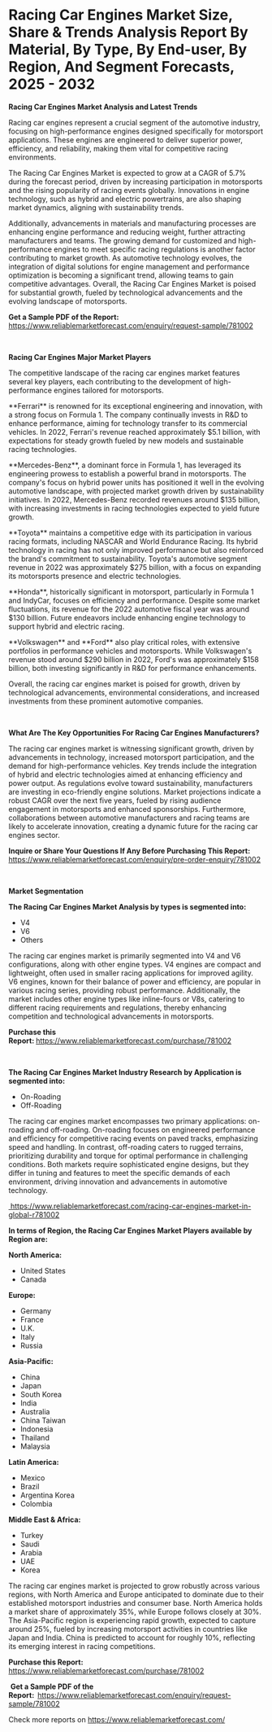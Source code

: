 <p><h1>Racing Car Engines Market Size, Share & Trends Analysis Report By Material, By Type, By End-user, By Region, And Segment Forecasts, 2025 - 2032</h1></p><p><strong>Racing Car Engines Market Analysis and Latest Trends</strong></p>
<p><p>Racing car engines represent a crucial segment of the automotive industry, focusing on high-performance engines designed specifically for motorsport applications. These engines are engineered to deliver superior power, efficiency, and reliability, making them vital for competitive racing environments. </p><p>The Racing Car Engines Market is expected to grow at a CAGR of 5.7% during the forecast period, driven by increasing participation in motorsports and the rising popularity of racing events globally. Innovations in engine technology, such as hybrid and electric powertrains, are also shaping market dynamics, aligning with sustainability trends.</p><p>Additionally, advancements in materials and manufacturing processes are enhancing engine performance and reducing weight, further attracting manufacturers and teams. The growing demand for customized and high-performance engines to meet specific racing regulations is another factor contributing to market growth. As automotive technology evolves, the integration of digital solutions for engine management and performance optimization is becoming a significant trend, allowing teams to gain competitive advantages. Overall, the Racing Car Engines Market is poised for substantial growth, fueled by technological advancements and the evolving landscape of motorsports.</p></p>
<p><strong>Get a Sample PDF of the Report:&nbsp;</strong> <a href="https://www.reliablemarketforecast.com/enquiry/request-sample/781002?utm_campaign=2397&utm_medium=2&utm_source=Github&utm_content=ia&utm_term=26032025&utm_id=racing-car-engines">https://www.reliablemarketforecast.com/enquiry/request-sample/781002</a></p>
<p>&nbsp;</p>
<p><strong>Racing Car Engines Major Market Players</strong></p>
<p><p>The competitive landscape of the racing car engines market features several key players, each contributing to the development of high-performance engines tailored for motorsports. </p><p>**Ferrari** is renowned for its exceptional engineering and innovation, with a strong focus on Formula 1. The company continually invests in R&D to enhance performance, aiming for technology transfer to its commercial vehicles. In 2022, Ferrari's revenue reached approximately $5.1 billion, with expectations for steady growth fueled by new models and sustainable racing technologies.</p><p>**Mercedes-Benz**, a dominant force in Formula 1, has leveraged its engineering prowess to establish a powerful brand in motorsports. The company's focus on hybrid power units has positioned it well in the evolving automotive landscape, with projected market growth driven by sustainability initiatives. In 2022, Mercedes-Benz recorded revenues around $135 billion, with increasing investments in racing technologies expected to yield future growth.</p><p>**Toyota** maintains a competitive edge with its participation in various racing formats, including NASCAR and World Endurance Racing. Its hybrid technology in racing has not only improved performance but also reinforced the brand's commitment to sustainability. Toyota's automotive segment revenue in 2022 was approximately $275 billion, with a focus on expanding its motorsports presence and electric technologies.</p><p>**Honda**, historically significant in motorsport, particularly in Formula 1 and IndyCar, focuses on efficiency and performance. Despite some market fluctuations, its revenue for the 2022 automotive fiscal year was around $130 billion. Future endeavors include enhancing engine technology to support hybrid and electric racing.</p><p>**Volkswagen** and **Ford** also play critical roles, with extensive portfolios in performance vehicles and motorsports. While Volkswagen's revenue stood around $290 billion in 2022, Ford's was approximately $158 billion, both investing significantly in R&D for performance enhancements.</p><p>Overall, the racing car engines market is poised for growth, driven by technological advancements, environmental considerations, and increased investments from these prominent automotive companies.</p></p>
<p>&nbsp;</p>
<p><strong>What Are The Key Opportunities For Racing Car Engines Manufacturers?</strong></p>
<p><p>The racing car engines market is witnessing significant growth, driven by advancements in technology, increased motorsport participation, and the demand for high-performance vehicles. Key trends include the integration of hybrid and electric technologies aimed at enhancing efficiency and power output. As regulations evolve toward sustainability, manufacturers are investing in eco-friendly engine solutions. Market projections indicate a robust CAGR over the next five years, fueled by rising audience engagement in motorsports and enhanced sponsorships. Furthermore, collaborations between automotive manufacturers and racing teams are likely to accelerate innovation, creating a dynamic future for the racing car engines sector.</p></p>
<p><strong>Inquire or Share Your Questions If Any Before Purchasing This Report:</strong> <a href="https://www.reliablemarketforecast.com/enquiry/pre-order-enquiry/781002?utm_campaign=2397&utm_medium=2&utm_source=Github&utm_content=ia&utm_term=26032025&utm_id=racing-car-engines">https://www.reliablemarketforecast.com/enquiry/pre-order-enquiry/781002</a></p>
<p>&nbsp;</p>
<p><strong>Market Segmentation</strong></p>
<p><strong>The Racing Car Engines Market Analysis by types is segmented into:</strong></p>
<p><ul><li>V4</li><li>V6</li><li>Others</li></ul></p>
<p><p>The racing car engines market is primarily segmented into V4 and V6 configurations, along with other engine types. V4 engines are compact and lightweight, often used in smaller racing applications for improved agility. V6 engines, known for their balance of power and efficiency, are popular in various racing series, providing robust performance. Additionally, the market includes other engine types like inline-fours or V8s, catering to different racing requirements and regulations, thereby enhancing competition and technological advancements in motorsports.</p></p>
<p><strong>Purchase this Report:&nbsp;</strong><a href="https://www.reliablemarketforecast.com/purchase/781002?utm_campaign=2397&utm_medium=2&utm_source=Github&utm_content=ia&utm_term=26032025&utm_id=racing-car-engines">https://www.reliablemarketforecast.com/purchase/781002</a></p>
<p>&nbsp;</p>
<p><strong>The Racing Car Engines Market Industry Research by Application is segmented into:</strong></p>
<p><ul><li>On-Roading</li><li>Off-Roading</li></ul></p>
<p><p>The racing car engines market encompasses two primary applications: on-roading and off-roading. On-roading focuses on engineered performance and efficiency for competitive racing events on paved tracks, emphasizing speed and handling. In contrast, off-roading caters to rugged terrains, prioritizing durability and torque for optimal performance in challenging conditions. Both markets require sophisticated engine designs, but they differ in tuning and features to meet the specific demands of each environment, driving innovation and advancements in automotive technology.</p></p>
<p><a href="https://www.reliablemarketforecast.com/racing-car-engines-market-in-global-r781002?utm_campaign=2397&utm_medium=2&utm_source=Github&utm_content=ia&utm_term=26032025&utm_id=racing-car-engines">&nbsp;https://www.reliablemarketforecast.com/racing-car-engines-market-in-global-r781002</a></p>
<p><strong>In terms of Region, the Racing Car Engines Market Players available by Region are:</strong></p>
<p>
    <p> <strong> North America: </strong>
        <ul>
            <li>United States</li>
            <li>Canada</li>
        </ul>
        </p> 
    <p> <strong> Europe: </strong>
        <ul>
            <li>Germany</li>
            <li>France</li>
            <li>U.K.</li>
            <li>Italy</li>
            <li>Russia</li>
        </ul>
        </p> 
    <p> <strong> Asia-Pacific: </strong>
        <ul>
            <li>China</li>
            <li>Japan</li>
            <li>South Korea</li>
            <li>India</li>
            <li>Australia</li>
            <li>China Taiwan</li>
            <li>Indonesia</li>
            <li>Thailand</li>
            <li>Malaysia</li>
        </ul>
        </p> 
    <p> <strong> Latin America: </strong>
        <ul>
            <li>Mexico</li>
            <li>Brazil</li>
            <li>Argentina Korea</li>
            <li>Colombia</li>
        </ul>
        </p> 
    <p> <strong> Middle East & Africa: </strong>
        <ul>
            <li>Turkey</li>
            <li>Saudi</li>
            <li>Arabia</li>
            <li>UAE</li>
            <li>Korea</li>
        </ul>
    </p>
    </p>
<p><p>The racing car engines market is projected to grow robustly across various regions, with North America and Europe anticipated to dominate due to their established motorsport industries and consumer base. North America holds a market share of approximately 35%, while Europe follows closely at 30%. The Asia-Pacific region is experiencing rapid growth, expected to capture around 25%, fueled by increasing motorsport activities in countries like Japan and India. China is predicted to account for roughly 10%, reflecting its emerging interest in racing competitions.</p></p>
<p><strong>Purchase this Report: </strong><a href="https://www.reliablemarketforecast.com/purchase/781002?utm_campaign=2397&utm_medium=2&utm_source=Github&utm_content=ia&utm_term=26032025&utm_id=racing-car-engines">https://www.reliablemarketforecast.com/purchase/781002</a></p>
<p>&nbsp;<strong>Get a Sample PDF of the Report:&nbsp;&nbsp;</strong><a href="https://www.reliablemarketforecast.com/enquiry/request-sample/781002?utm_campaign=2397&utm_medium=2&utm_source=Github&utm_content=ia&utm_term=26032025&utm_id=racing-car-engines">https://www.reliablemarketforecast.com/enquiry/request-sample/781002</a></p>
<p><strong></strong></p>
<p>Check more reports on <a href="https://www.reliablemarketforecast.com/?utm_campaign=2397&utm_medium=2&utm_source=Github&utm_content=ia&utm_term=26032025&utm_id=racing-car-engines">https://www.reliablemarketforecast.com/</a></p>